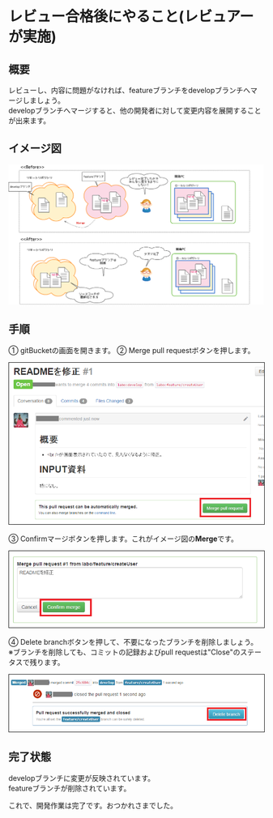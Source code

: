 # レビュー合格後にやること(レビュアーが実施)

## 概要

レビューし、内容に問題がなければ、featureブランチをdevelopブランチへマージしましょう。  
developブランチへマージすると、他の開発者に対して変更内容を展開することが出来ます。

## イメージ図

![pullRequest](../img/finish.png)

## 手順

① gitBucketの画面を開きます。
② Merge pull requestボタンを押します。

<img src="../img/gitBucket_finish.png" width="700px" border="1">

③ Confirmマージボタンを押します。これがイメージ図の**Merge**です。

<img src="../img/gitBucket_merge.png"  border="1">

④ Delete branchボタンを押して、不要になったブランチを削除しましょう。
※ブランチを削除しても、コミットの記録およびpull requestは"Close"のステータスで残ります。

<img src="../img/gitBucket_deleteBranch.png"  border="1">

## 完了状態

developブランチに変更が反映されています。  
featureブランチが削除されています。  

これで、開発作業は完了です。おつかれさまでした。